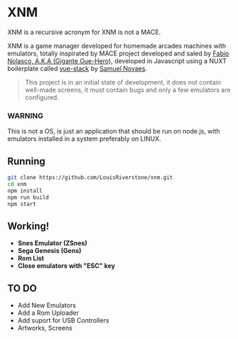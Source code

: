 # XNM

XNM is a recursive acronym for XNM is not a MACE.

XNM is a game manager developed for homemade arcades machines with emulators, totally inspirated by MACE project developed and saled by [Fabio Nolasco, A.K.A (Gigante Gue-Hero)](https://www.youtube.com/channel/UCfy-nX6MoA1EmQBi1Ibh1xA), developed in Javascript using a NUXT boilerplate called [vue-stack](https://github.com/samuelnovaes/vue-stack) by [Samuel Novaes](http://github.com/samuelnovaes).

>This project is in an initial state of development, it does not contain well-made screens, it must contain bugs and only a few emulators are configured.

### WARNING
This is not a OS, is just an application that should be run on node.js, with emulators installed in a system preferably on LINUX.



## Running

```sh
git clone https://github.com/LouisRiverstone/xnm.git
cd xnm
npm install
npm run build
npm start
```


## Working!
- **Snes Emulator (ZSnes)**
- **Sega Genesis (Gens)**
- **Rom List**
- **Close emulators with "ESC" key**


## TO DO
- Add New Emulators
- Add a Rom Uploader
- Add suport for USB Controllers
- Artworks, Screens